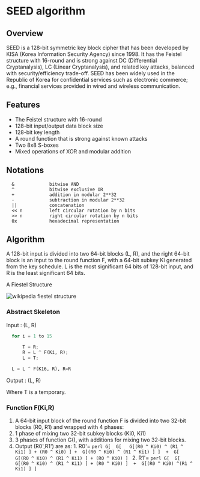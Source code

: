 # SEED algorithm

## Overview

SEED is a 128-bit symmetric key block cipher that has been developed by KISA (Korea Information Security Agency) since 1998. It has the Feistel
structure with 16-round and is strong against DC (Differential Cryptanalysis), LC (Linear Cryptanalysis), and related key attacks, balanced with security/efficiency trade-off. SEED has been widely used in the Republic of Korea for confidential services such as electronic commerce; e.g., financial services provided in wired and wireless communication.


## Features
-  The Feistel structure with 16-round
-  128-bit input/output data block size
-  128-bit key length
-  A round function that is strong against known attacks
-  Two 8x8 S-boxes
-  Mixed operations of XOR and modular addition

## Notations
      &             bitwise AND
      ^             bitwise exclusive OR
      +             addition in modular 2**32
      -             subtraction in modular 2**32
      ||            concatenation
      << n          left circular rotation by n bits
      >> n          right circular rotation by n bits
      0x            hexadecimal representation

## Algorithm

A 128-bit input is divided into two 64-bit blocks (L, R), and the right 64-bit block is an input to the round function F, with a 64-bit subkey Ki generated from the key schedule.  L is the most significant 64 bits of 128-bit input, and R is the least significant 64 bits.

A Fiestel Structure

![wikipedia fiestel structure](https://upload.wikimedia.org/wikipedia/commons/f/fa/Feistel_cipher_diagram_en.svg "16 ROUNDS in SEED ENCRYPTION & DECRYPTION")


### Abstract Skeleton
Input : (L, R)

```python
  for i = 1 to 15

      T = R;
      R = L ^ F(Ki, R);
      L = T;

  L = L ^ F(K16, R), R=R
```
  Output : (L, R)

  Where T is a temporary.

### Function F(Ki,R)


1. A 64-bit input block of the round function F is divided into two 32-bit blocks (R0, R1) and wrapped with 4 phases:
  1. 1 phase of mixing two 32-bit subkey blocks (Ki0, Ki1)
  2. 3 phases of function G(), with additions for mixing two 32-bit blocks.
  3. Output (R0',R1') are as:
    1. R0'= 
            ```perl
            G[ 
              G[  
                G[(R0 ^ Ki0) ^ (R1 ^ Ki1)
                ]
                + (R0 ^ Ki0)
              ]
              + 
              G[(R0 ^ Ki0) ^ (R1 ^ Ki1)
              ]
            ] 
            + 
            G[ 
                G[(R0 ^ Ki0) ^ (R1 ^ Ki1)
                ] + (R0 ^ Ki0)
            ]
            ```
    2. R1'= 
            ```perl
                  G[ 
                    G[ 
                      G[(R0 ^ Ki0) ^ (R1 ^ Ki1)
                      ] + (R0 ^ Ki0)
                    ] 
                    + 
                    G[(R0 ^ Ki0) ^(R1 ^ Ki1)
                    ]
                  ]
            ```
  
